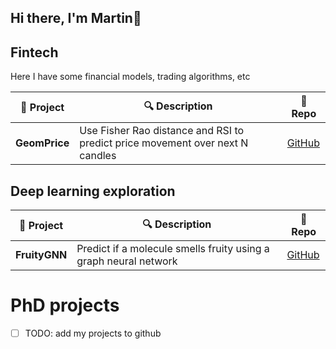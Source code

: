 ## Hi there, I'm Martin👋

## Fintech
Here I have some financial models, trading algorithms, etc

| 📌 Project | 🔍 Description | 🔗 Repo |
|------------|--------------|---------|
| **GeomPrice** | Use Fisher Rao distance and RSI to predict price movement over next N candles | [GitHub](https://github.com/mdmetodiev/information_geometry_price_model) |

## Deep learning exploration
| 📌 Project | 🔍 Description | 🔗 Repo |
|------------|--------------|---------|
| **FruityGNN** | Predict if a molecule smells fruity using a graph neural network | [GitHub](https://github.com/mdmetodiev/fruityGNN) |

# PhD projects
- [ ] TODO: add my projects to github
